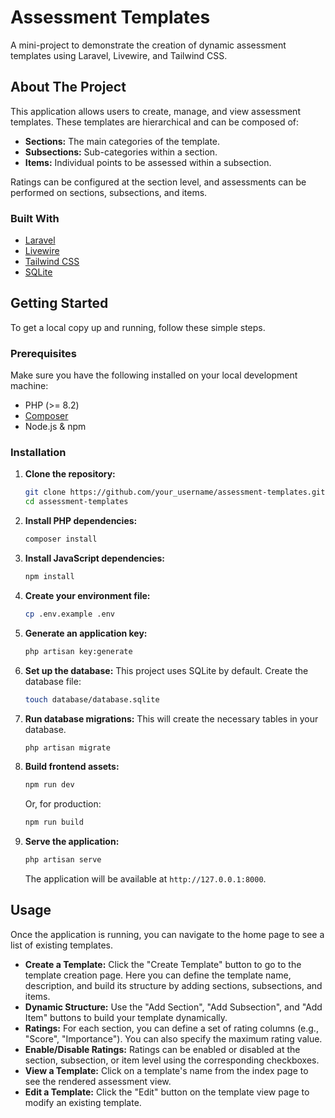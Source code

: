# Assessment Templates

A mini-project to demonstrate the creation of dynamic assessment templates using Laravel, Livewire, and Tailwind CSS.

## About The Project

This application allows users to create, manage, and view assessment templates. These templates are hierarchical and can be composed of:

-   **Sections:** The main categories of the template.
-   **Subsections:** Sub-categories within a section.
-   **Items:** Individual points to be assessed within a subsection.

Ratings can be configured at the section level, and assessments can be performed on sections, subsections, and items.

### Built With

*   [Laravel](https://laravel.com/)
*   [Livewire](https://livewire.laravel.com/)
*   [Tailwind CSS](https://tailwindcss.com/)
*   [SQLite](https://www.sqlite.org/)

## Getting Started

To get a local copy up and running, follow these simple steps.

### Prerequisites

Make sure you have the following installed on your local development machine:

*   PHP (>= 8.2)
*   [Composer](https://getcomposer.org/)
*   Node.js & npm

### Installation

1.  **Clone the repository:**
    ```sh
    git clone https://github.com/your_username/assessment-templates.git
    cd assessment-templates
    ```

2.  **Install PHP dependencies:**
    ```sh
    composer install
    ```

3.  **Install JavaScript dependencies:**
    ```sh
    npm install
    ```

4.  **Create your environment file:**
    ```sh
    cp .env.example .env
    ```

5.  **Generate an application key:**
    ```sh
    php artisan key:generate
    ```

6.  **Set up the database:**
    This project uses SQLite by default. Create the database file:
    ```sh
    touch database/database.sqlite
    ```

7.  **Run database migrations:**
    This will create the necessary tables in your database.
    ```sh
    php artisan migrate
    ```

8.  **Build frontend assets:**
    ```sh
    npm run dev
    ```
    Or, for production:
    ```sh
    npm run build
    ```

9.  **Serve the application:**
    ```sh
    php artisan serve
    ```
    The application will be available at `http://127.0.0.1:8000`.

## Usage

Once the application is running, you can navigate to the home page to see a list of existing templates.

-   **Create a Template:** Click the "Create Template" button to go to the template creation page. Here you can define the template name, description, and build its structure by adding sections, subsections, and items.
-   **Dynamic Structure:** Use the "Add Section", "Add Subsection", and "Add Item" buttons to build your template dynamically.
-   **Ratings:** For each section, you can define a set of rating columns (e.g., "Score", "Importance"). You can also specify the maximum rating value.
-   **Enable/Disable Ratings:** Ratings can be enabled or disabled at the section, subsection, or item level using the corresponding checkboxes.
-   **View a Template:** Click on a template's name from the index page to see the rendered assessment view.
-   **Edit a Template:** Click the "Edit" button on the template view page to modify an existing template.